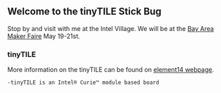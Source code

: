 ## Welcome to the tinyTILE Stick Bug

Stop by and visit with me at the Intel Village.
We will be at the [Bay Area Maker Faire](http://makerfaire.com/bay-area/) May 19-21st.

### tinyTILE

More information on the tinyTILE can be found on [element14 webpage](https://www.element14.com/community/docs/DOC-82913/l/tinytile-intel-curie-module-based-board).
```
-tinyTILE is an Intel® Curie™ module based board
```
